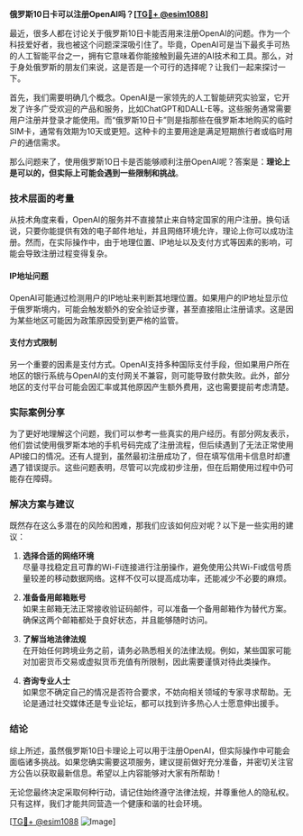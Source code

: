 **俄罗斯10日卡可以注册OpenAI吗？[[TG💪+ @esim1088](https://t.me/s/esim1088)]**

最近，很多人都在讨论关于俄罗斯10日卡能否用来注册OpenAI的问题。作为一个科技爱好者，我也被这个问题深深吸引住了。毕竟，OpenAI可是当下最炙手可热的人工智能平台之一，拥有它意味着你能接触到最先进的AI技术和工具。那么，对于身处俄罗斯的朋友们来说，这是否是一个可行的选择呢？让我们一起来探讨一下。

首先，我们需要明确几个概念。OpenAI是一家领先的人工智能研究实验室，它开发了许多广受欢迎的产品和服务，比如ChatGPT和DALL-E等。这些服务通常需要用户注册并登录才能使用。而“俄罗斯10日卡”则是指那些在俄罗斯本地购买的临时SIM卡，通常有效期为10天或更短。这种卡的主要用途是满足短期旅行者或临时用户的通信需求。

那么问题来了，使用俄罗斯10日卡是否能够顺利注册OpenAI呢？答案是：**理论上是可以的，但实际上可能会遇到一些限制和挑战**。

### 技术层面的考量

从技术角度来看，OpenAI的服务并不直接禁止来自特定国家的用户注册。换句话说，只要你能提供有效的电子邮件地址，并且网络环境允许，理论上你可以成功注册。然而，在实际操作中，由于地理位置、IP地址以及支付方式等因素的影响，可能会导致注册过程变得复杂。

#### IP地址问题

OpenAI可能通过检测用户的IP地址来判断其地理位置。如果用户的IP地址显示位于俄罗斯境内，可能会触发额外的安全验证步骤，甚至直接阻止注册请求。这是因为某些地区可能因为政策原因受到更严格的监管。

#### 支付方式限制

另一个重要的因素是支付方式。OpenAI支持多种国际支付手段，但如果用户所在地区的银行系统与OpenAI的支付网关不兼容，则可能导致付款失败。此外，部分地区的支付平台可能会因汇率或其他原因产生额外费用，这也需要提前考虑清楚。

### 实际案例分享

为了更好地理解这个问题，我们可以参考一些真实的用户经历。有部分网友表示，他们尝试使用俄罗斯本地的手机号码完成了注册流程，但后续遇到了无法正常使用API接口的情况。还有人提到，虽然最初注册成功了，但在填写信用卡信息时却遭遇了错误提示。这些问题表明，尽管可以完成初步注册，但在后期使用过程中仍可能存在障碍。

### 解决方案与建议

既然存在这么多潜在的风险和困难，那我们应该如何应对呢？以下是一些实用的建议：

1. **选择合适的网络环境**  
   尽量寻找稳定且可靠的Wi-Fi连接进行注册操作，避免使用公共Wi-Fi或信号质量较差的移动数据网络。这样不仅可以提高成功率，还能减少不必要的麻烦。

2. **准备备用邮箱账号**  
   如果主邮箱无法正常接收验证码邮件，可以准备一个备用邮箱作为替代方案。确保这两个邮箱都处于良好状态，并且能够随时访问。

3. **了解当地法律法规**  
   在开始任何跨境业务之前，请务必熟悉相关的法律法规。例如，某些国家可能对加密货币交易或虚拟货币充值有所限制，因此需要谨慎对待此类操作。

4. **咨询专业人士**  
   如果您不确定自己的情况是否符合要求，不妨向相关领域的专家寻求帮助。无论是通过社交媒体还是专业论坛，都可以找到许多热心人士愿意伸出援手。

### 结论

综上所述，虽然俄罗斯10日卡理论上可以用于注册OpenAI，但实际操作中可能会面临诸多挑战。如果您确实需要这项服务，建议提前做好充分准备，并密切关注官方公告以获取最新信息。希望以上内容能够对大家有所帮助！

无论您最终决定采取何种行动，请记住始终遵守法律法规，并尊重他人的隐私权。只有这样，我们才能共同营造一个健康和谐的社会环境。

[[TG💪+ @esim1088](https://t.me/s/esim1088) ![Image](https://i.postimg.cc/4NQfJmqS/Snipaste-2025-05-13-00-14-12.png)]